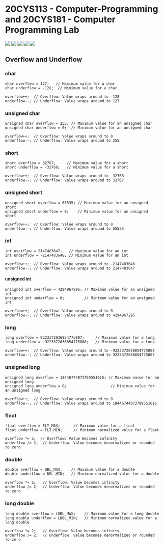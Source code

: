 # 20CYS113 - Computer-Programming and 20CYS181 - Computer Programming Lab 
![](https://img.shields.io/badge/Batch-22CYS-lightgreen) ![](https://img.shields.io/badge/UG-blue) ![](https://img.shields.io/badge/Subject-CP-blue)
![](https://img.shields.io/badge/-HPOJ-brown) ![](https://img.shields.io/badge/Additional_Coverage-Code_Review-purple)  <br/>

## Overflow and Underflow

### char 
```
char overflow = 127;   // Maximum value for a char
char underflow = -128;  // Minimum value for a char

overflow++;  // Overflow: Value wraps around to -128
underflow--; // Underflow: Value wraps around to 127
```

### unsigned char
```
unsigned char overflow = 255; // Maximum value for an unsigned char
unsigned char underflow = 0;  // Minimum value for an unsigned char

overflow++;  // Overflow: Value wraps around to 0
underflow--; // Underflow: Value wraps around to 255
```

### short
```
short overflow = 32767;     // Maximum value for a short
short underflow = -32768;   // Minimum value for a short

overflow++;  // Overflow: Value wraps around to -32768
underflow--; // Underflow: Value wraps around to 32767
```

### unsigned short
```
unsigned short overflow = 65535; // Maximum value for an unsigned short
unsigned short underflow = 0;    // Minimum value for an unsigned short

overflow++;  // Overflow: Value wraps around to 0
underflow--; // Underflow: Value wraps around to 65535
```

### int
```
int overflow = 2147483647;   // Maximum value for an int
int underflow = -2147483648; // Minimum value for an int

overflow++;  // Overflow: Value wraps around to -2147483648
underflow--; // Underflow: Value wraps around to 2147483647
```

#### unsigned int
```
unsigned int overflow = 4294967295; // Maximum value for an unsigned int
unsigned int underflow = 0;         // Minimum value for an unsigned int

overflow++;  // Overflow: Value wraps around to 0
underflow--; // Underflow: Value wraps around to 4294967295
```

### long 
```
long overflow = 9223372036854775807;     // Maximum value for a long
long underflow = -9223372036854775808;   // Minimum value for a long

overflow++;  // Overflow: Value wraps around to -9223372036854775808
underflow--; // Underflow: Value wraps around to 9223372036854775807
```

### unsigned long
```
unsigned long overflow = 18446744073709551615; // Maximum value for an unsigned long
unsigned long underflow = 0;                    // Minimum value for an unsigned long

overflow++;  // Overflow: Value wraps around to 0
underflow--; // Underflow: Value wraps around to 18446744073709551615
```

### float
```
float overflow = FLT_MAX;      // Maximum value for a float
float underflow = FLT_MIN;     // Minimum normalized value for a float

overflow *= 2;  // Overflow: Value becomes infinity
underflow /= 2;  // Underflow: Value becomes denormalized or rounded to zero
```

### double 
```
double overflow = DBL_MAX;    // Maximum value for a double
double underflow = DBL_MIN;   // Minimum normalized value for a double

overflow *= 2;   // Overflow: Value becomes infinity
underflow /= 2;  // Underflow: Value becomes denormalized or rounded to zero
```

### long double 
```
long double overflow = LDBL_MAX;    // Maximum value for a long double
long double underflow = LDBL_MIN;   // Minimum normalized value for a long double

overflow *= 2;   // Overflow: Value becomes infinity
underflow /= 2;  // Underflow: Value becomes denormalized or rounded to zero
```
